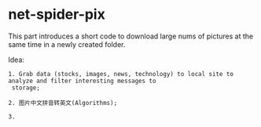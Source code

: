 # net-spider-pix

This part introduces a short code to download large nums of pictures at the same time in a newly created folder.

Idea:


	1. Grab data (stocks, images, news, technology) to local site to analyze and filter interesting messages to
	 storage;
	 
	2. 图片中文拼音转英文(Algorithms);
	
	3. 

